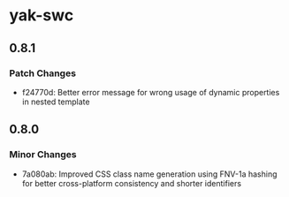 # yak-swc

## 0.8.1

### Patch Changes

- f24770d: Better error message for wrong usage of dynamic properties in nested template

## 0.8.0

### Minor Changes

- 7a080ab: Improved CSS class name generation using FNV-1a hashing for better cross-platform consistency and shorter identifiers
